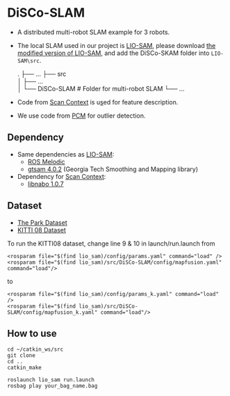 # DiSCo-SLAM
- A distributed multi-robot SLAM example for 3 robots.
- The local SLAM used in our project is [LIO-SAM](https://github.com/TixiaoShan/LIO-SAM), please download [the modified version of LIO-SAM](https://github.com/yeweihuang/LIO-SAM.git), and add the DiSCo-SKAM folder into ```LIO-SAM\src```.


    .
    ├── ...
    ├── src                    
    │   ├── ...           
    │   └── DiSCo-SLAM                # Folder for multi-robot SLAM
    └── ...
- Code from [Scan Context]((https://github.com/irapkaist/scancontext)) is u[s]()ed for feature description.
- We use code from [PCM](https://github.com/lajoiepy/robust_distributed_mapper/tree/d609f59658956e1b7fe06c786ed7d07776ecb426/cpp/src/pairwise_consistency_maximization) 
for outlier detection.


## Dependency
- Same dependencies as [LIO-SAM](https://github.com/TixiaoShan/LIO-SAM):
  - [ROS Melodic](http://wiki.ros.org/melodic#Installation)
  - [gtsam 4.0.2](https://github.com/borglab/gtsam/releases) (Georgia Tech Smoothing and Mapping library)
- Dependency for [Scan Context](https://github.com/irapkaist/scancontext):
  - [libnabo 1.0.7](https://github.com/ethz-asl/libnabo/releases)
  

## Dataset

- [The Park Dataset](https://drive.google.com/file/d/1B9-Rd7hd-hF_O_NDrmCrwz93ajs0dadw/view?usp=sharing)
- [KITTI 08 Dataset](https://drive.google.com/file/d/1l0bQlp40Xc90ZuviMSsevNOKNEg3i1xP/view?usp=sharing)

To run the KITTI08 dataset, change line 9 & 10 in launch/run.launch from
  ```
<rosparam file="$(find lio_sam)/config/params.yaml" command="load" />
<rosparam file="$(find lio_sam)/src/DiSCo-SLAM/config/mapfusion.yaml" command="load"/>
  ```
to
  ```  
<rosparam file="$(find lio_sam)/config/params_k.yaml" command="load" />
<rosparam file="$(find lio_sam)/src/DiSCo-SLAM/config/mapfusion_k.yaml" command="load"/>
  ```
    
## How to use

```
cd ~/catkin_ws/src
git clone 
cd ..
catkin_make
```

```
roslaunch lio_sam run.launch
rosbag play your_bag_name.bag
```

